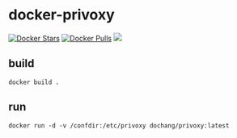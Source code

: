 docker-privoxy
==============

[![Docker Stars](https://img.shields.io/docker/stars/dochang/privoxy.svg)](https://hub.docker.com/r/dochang/privoxy/)
[![Docker Pulls](https://img.shields.io/docker/pulls/dochang/privoxy.svg)](https://hub.docker.com/r/dochang/privoxy/)
[![](https://badge.imagelayers.io/dochang/privoxy:latest.svg)](https://imagelayers.io/?images=dochang/privoxy:latest 'Get your own badge on imagelayers.io')

build
-----

    docker build .

run
---

    docker run -d -v /confdir:/etc/privoxy dochang/privoxy:latest

